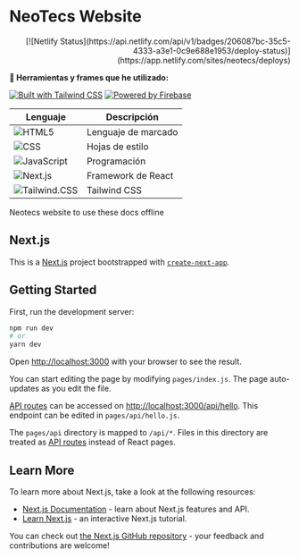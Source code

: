 # NeoTecs Website

<div align="right">
[![Netlify Status](https://api.netlify.com/api/v1/badges/206087bc-35c5-4333-a3e1-0c9e688e1953/deploy-status)](https://app.netlify.com/sites/neotecs/deploys)
</div>

**🔧 Herramientas y frames que he utilizado:**

[![Built with Tailwind CSS](https://img.shields.io/badge/Built_with-Tailwind_CSS-38B2AC?style=flat&logo=tailwind-css&logoColor=white)](https://tailwindcss.com/)
[![Powered by Firebase](https://img.shields.io/badge/Powered_by-Firebase-FFCA28?style=flat&logo=firebase&logoColor=white)](https://firebase.google.com/)

| Lenguaje                                                                                                     | Descripción         |
| ------------------------------------------------------------------------------------------------------------ | ------------------- |
| ![HTML5](https://img.shields.io/badge/HTML5-%23E34F26.svg?logo=html5&logoColor=white)                        | Lenguaje de marcado |
| ![CSS](https://img.shields.io/badge/CSS-%231572B6.svg?logo=css3&logoColor=white)                             | Hojas de estilo     |
| ![JavaScript](https://img.shields.io/badge/JavaScript-%23F7DF1E.svg?logo=javascript&logoColor=black)         | Programación        |
| ![Next.js](https://img.shields.io/badge/Next.js-%23E34F26.svg?logo=next.js&logoColor=white)                  | Framework de React  |
| ![Tailwind.CSS](https://img.shields.io/badge/Tailwind%20CSS-%2338B2AC.svg?logo=tailwind-css&logoColor=white) | Tailwind CSS        |

Neotecs website to use these docs offline

## Next.js

This is a [Next.js](https://nextjs.org/) project bootstrapped with [`create-next-app`](https://github.com/vercel/next.js/tree/canary/packages/create-next-app).

## Getting Started

First, run the development server:

```bash
npm run dev
# or
yarn dev
```

Open [http://localhost:3000](http://localhost:3000) with your browser to see the result.

You can start editing the page by modifying `pages/index.js`. The page auto-updates as you edit the file.

[API routes](https://nextjs.org/docs/api-routes/introduction) can be accessed on [http://localhost:3000/api/hello](http://localhost:3000/api/hello). This endpoint can be edited in `pages/api/hello.js`.

The `pages/api` directory is mapped to `/api/*`. Files in this directory are treated as [API routes](https://nextjs.org/docs/api-routes/introduction) instead of React pages.

## Learn More

To learn more about Next.js, take a look at the following resources:

- [Next.js Documentation](https://nextjs.org/docs) - learn about Next.js features and API.
- [Learn Next.js](https://nextjs.org/learn) - an interactive Next.js tutorial.

You can check out [the Next.js GitHub repository](https://github.com/vercel/next.js/) - your feedback and contributions are welcome!
